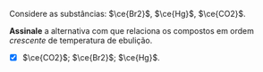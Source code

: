 Considere as substâncias: $\ce{Br2}$, $\ce{Hg}$, $\ce{CO2}$.

**Assinale** a alternativa com que relaciona os compostos em ordem *crescente* de temperatura de ebulição.

- [x] $\ce{CO2}$; $\ce{Br2}$; $\ce{Hg}$.
